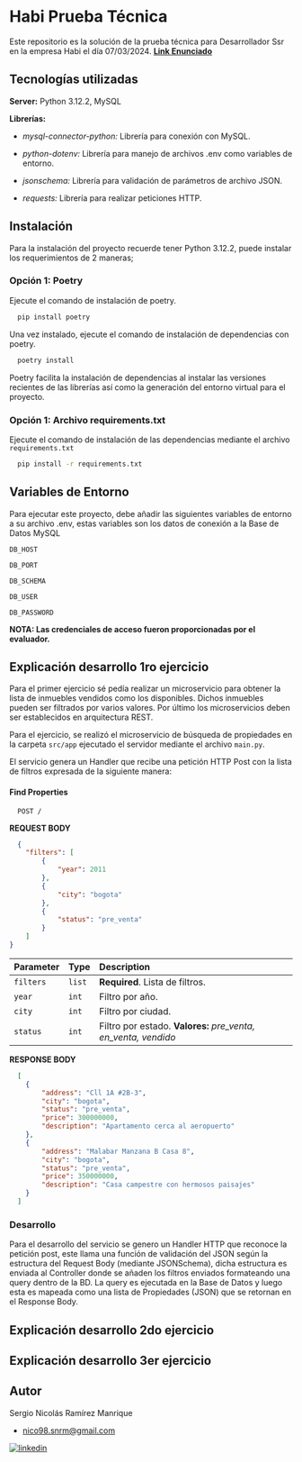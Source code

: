 
# Habi Prueba Técnica

Este repositorio es la solución de la prueba técnica para Desarrollador Ssr en la empresa Habi el día 07/03/2024. **[Link Enunciado](https://drive.google.com/file/d/1E1EJHjyzOWpqUZtsyuCNF96iBBsuNRGm/view?usp=sharing)**



## Tecnologías utilizadas

**Server:** Python 3.12.2, MySQL 


**Librerías:** 
- *mysql-connector-python:* Librería para conexión con MySQL.

- *python-dotenv:* Librería para manejo de archivos .env como variables de entorno.

- *jsonschema:* Librería para validación de parámetros de archivo JSON.

- *requests:* Librería para realizar peticiones HTTP.

## Instalación

Para la instalación del proyecto recuerde tener Python 3.12.2, puede instalar los requerimientos de 2 maneras;

### Opción 1: Poetry
Ejecute el comando de instalación de poetry.

```bash
  pip install poetry
```

Una vez instalado, ejecute el comando de instalación de dependencias con poetry.

```bash
  poetry install
```

Poetry facilita la instalación de dependencias al instalar las versiones recientes de las librerías así como la generación del entorno virtual para el proyecto.

### Opción 1: Archivo requirements.txt
Ejecute el comando de instalación de las dependencias mediante el archivo `requirements.txt`

```bash
  pip install -r requirements.txt
```
    
## Variables de Entorno

Para ejecutar este proyecto, debe añadir las siguientes variables de entorno a su archivo .env, estas variables son los datos de conexión a la Base de Datos MySQL

`DB_HOST`

`DB_PORT`

`DB_SCHEMA`

`DB_USER`

`DB_PASSWORD`

 **NOTA: Las credenciales de acceso fueron proporcionadas por el evaluador.**





## Explicación desarrollo 1ro ejercicio

Para el primer ejercicio sé pedía realizar un microservicio para obtener la lista de inmuebles vendidos como los disponibles. Dichos inmuebles pueden ser filtrados por varios valores. Por último los microservicios deben ser establecidos en arquitectura REST.

Para el ejercicio, se realizó el microservicio de búsqueda de propiedades en la carpeta `src/app` ejecutado el servidor mediante el archivo `main.py`.

El servicio genera un Handler que recibe una petición HTTP Post con la lista de filtros expresada de la siguiente manera:

#### Find Properties

```http
  POST /
```

**REQUEST BODY**

```JSON
  {
    "filters": [
        {
            "year": 2011
        },
        {
            "city": "bogota"
        },
        {
            "status": "pre_venta"
        }
    ]
}
```


| Parameter | Type     | Description                |
| :-------- | :------- | :------------------------- |
| `filters` | `list` | **Required**. Lista de filtros. |
| `year` | `int` | Filtro por año. |
| `city` | `int` | Filtro por ciudad. |
| `status` | `int` | Filtro por estado. **Valores:** *pre_venta, en_venta, vendido*  |

**RESPONSE BODY**
```JSON
  [
    {
        "address": "Cll 1A #2B-3",
        "city": "bogota",
        "status": "pre_venta",
        "price": 300000000,
        "description": "Apartamento cerca al aeropuerto"
    },
    {
        "address": "Malabar Manzana B Casa 8",
        "city": "bogota",
        "status": "pre_venta",
        "price": 350000000,
        "description": "Casa campestre con hermosos paisajes"
    }
  ]
```

### Desarrollo

Para el desarrollo del servicio se genero un Handler HTTP que reconoce la petición post, este llama una función de validación del JSON según la estructura del Request Body (mediante JSONSchema), dicha estructura es enviada al Controller donde se añaden los filtros enviados formateando una query dentro de la BD. La query es ejecutada en la Base de Datos y luego esta es mapeada como una lista de Propiedades (JSON) que se retornan en el Response Body.




## Explicación desarrollo 2do ejercicio
## Explicación desarrollo 3er ejercicio


## Autor
Sergio Nicolás Ramírez Manrique
- nico98.snrm@gmail.com

[![linkedin](https://img.shields.io/badge/linkedin-0A66C2?style=for-the-badge&logo=linkedin&logoColor=white)](https://www.linkedin.com/in/nico98snrm/)

